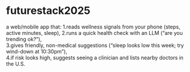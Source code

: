 # futurestack2025
a web/mobile app that: 
  1.reads wellness signals from your phone (steps, active minutes, sleep), 
  2.runs a quick health check with an LLM (“are you trending ok?”),  
  3.gives friendly, non-medical suggestions (“sleep looks low this week; try wind-down at 10:30pm”),  
  4.if risk looks high, suggests seeing a clinician and lists nearby doctors in the U.S.
